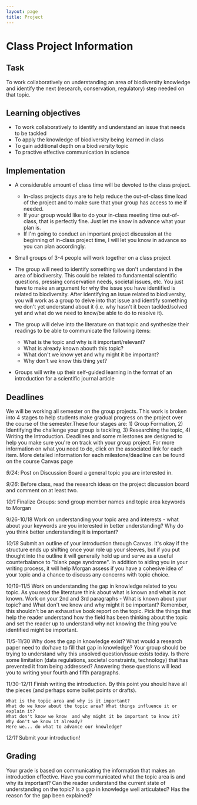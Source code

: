 ```yaml
---
layout: page
title: Project
---
```

# Class Project Information


## Task

To work collaboratively on understanding an area of biodiversity knowledge and identify the next (research, conservation, regulatory) step needed on that topic.

## Learning objectives

* To work collaboratively to identify and understand an issue that needs to be tackled
* To apply the knowledge of biodiversity being learned in class
* To gain additional depth on a biodiversity topic
* To practive effective communication in science

## Implementation

* A considerable amount of class time will be devoted to the class project. 
    * In-class projects days are to help reduce the out-of-class time load of the project and to make sure that your group has access to me if needed. 
    * If your group would like to do your in-class meeting time out-of-class, that is perfectly fine. Just let me know in advance what your plan is. 
    * If I'm going to conduct an important project discussion at the beginning of in-class project time, I will let you know in advance so you can plan accordingly.
* Small groups of 3-4 people will work together on a class project
* The group will need to identify something we don't understand in the area of biodiversity. This could be related to fundamental scientific questions, pressing conservation needs, societal issues, etc. You just have to make an argument for why the issue you have identified is related to biodiversity. After identifying an issue related to biodiversity, you will work as a group to delve into that issue and identify something we don't yet understand about it (i.e. why hasn't it been tackled/solved yet and what do we need to know/be able to do to resolve it).
* The group will delve into the literature on that topic and synthesize their readings to be able to communicate the following items:
    * What is the topic and why is it important/relevant?
    * What is already known abouth this topic?
    * What don't we know yet and why might it be important?
    * Why don't we know this thing yet?    
   
* Groups will write up their self-guided learning in the format of an introduction for a scientific journal article 

## Deadlines
We will be working all semester on the group projects. This work is broken into 4 stages to help students make gradual progress on the project over the course of the semester.These four stages are: 1) Group Formation, 2) Identifying the challenge your group is tackling, 3) Researching the topic, 4) Writing the Introduction. Deadlines and some milestones are designed to help you make sure you're on track with your group project. For more information on what you need to do, click on the associated link for each item. More detailed information for each milestone/deadline can be found on the course Canvas page

*9/24*: Post on Discussion Board a general topic you are interested in. 

*9/26*: Before class, read the research ideas on the project discussion board and comment on at least two.

*10/1* Finalize Groups: send group member names and topic area keywords to Morgan

9/26-10/18 Work on understanding your topic area and interests - what about your keywords are you interested in better understanding? Why do you think better understanding it is important?

*10/18* Submit an outline of your introduction through Canvas. It's okay if the structure ends up shifting once your role up your sleeves, but if you put thought into the outline it will generally hold up and serve as a useful counterbalance to "blank page syndrome". In addition to aiding you in your writing process, it will help Morgan assess if you have a cohesive idea of your topic and a chance to discuss any concerns with topic choice.

10/19-11/5 Work on understanding the gap in knowledge related to you topic. As you read the literature think about what is known and what is not known. Work on your 2nd and 3rd paragraphs - What is known about your topic? and What don't we know and why might it be important? Remember, this shouldn't be an exhaustive book report on the topic. Pick the things that help the reader understand how the field has been thinking about the topic and set the reader up to understand why not knowing the thing you've identified might be important.

11/5-11/30 Why does the gap in knowledge exist? What would a research paper need to do/have to fill that gap in knowledge? Your group should be trying to understand why this unsolved question/issue exists today. Is there some limitation (data regulations, societal constraints, technology) that has prevented it from being addressed? Answering these questions will lead you to writing your fourth and fifth paragraphs. 

11/30-12/11 Finish writing the introduction. By this point you should have all the pieces (and perhaps some bullet points or drafts).

    What is the topic area and why is it important?
    What do we know about the topic area? What things influence it or explain it?
    What don't know we know  and why might it be important to know it?
    Why don't we know it already?
    Here we... do what to advance our knowledge?
  
*12/11* Submit your introduction!

## Grading

Your grade is based on communicating the information that makes an introduction effective. Have you communicated what the topic area is and why its important? Can the reader understand the current state of understanding on the topic? Is a gap in knowledge well articulated? Has the reason for the gap been explained? 

